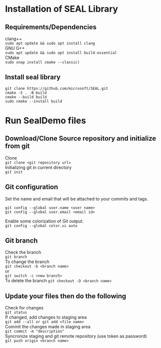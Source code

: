 # Installation of SEAL Library 
## Requirements/Dependencies 
clang++ <br />
  ```sudo apt update && sudo apt install clang``` <br />
 GNU G++ <br />
 ```sudo apt update && sudo apt install build-essential``` <br />
 CMake <br />
  ```sudo snap install cmake --classic)```
## Install seal library
```
git clone https://github.com/microsoft/SEAL.git
cmake -S . -B build
cmake --build build
sudo cmake --install build
```

# Run SealDemo files 

## Download/Clone Source repository and initialize from git 

Clone <br/>
```git clone <git repository url>``` <br/>
Initializing git in current directory <br />
```git init ```<br />

## Git configuration 
Set the name and email that will be attached to your commits and tags. <br />
```
git config --global user.name <user name> 
git config --global user.email <email id> 
```
Enable some colorization of Git output. <br />
```git config --global color.ui auto ```

## Git branch <br />
Check the branch <br />
```git branch``` <br />
To change the branch <br />
```git checkout -b <branch name> ``` <br />
or <br />
```git switch -c <new branch> ```<br />
To delete the branch
```git checkout -D <branch name> ```<br />

## Update your files then do the following <br />
Check for changes <br />
```git status ```<br />
If changed, add changes to staging area <br />
```git add --all or git add <file name> ```<br />
Commit the changes made in staging area <br />
```git commit -m "description" ```<br />
Syncronize staging and git remote repository (use token as password) <br />
```git push origin <branch name> ```<br />

